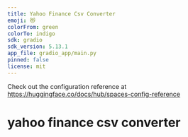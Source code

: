 ```yaml
---
title: Yahoo Finance Csv Converter
emoji: 😻
colorFrom: green
colorTo: indigo
sdk: gradio
sdk_version: 5.13.1
app_file: gradio_app/main.py
pinned: false
license: mit
---
```


Check out the configuration reference at https://huggingface.co/docs/hub/spaces-config-reference

# yahoo finance csv converter
